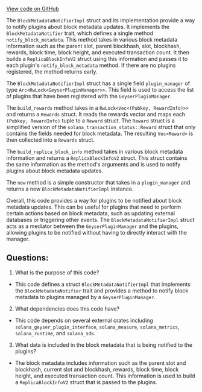 [View code on GitHub](https://github.com/solana-labs/solana/blob/master/geyser-plugin-manager/src/block_metadata_notifier.rs)

The `BlockMetadataNotifierImpl` struct and its implementation provide a way to notify plugins about block metadata updates. It implements the `BlockMetadataNotifier` trait, which defines a single method `notify_block_metadata`. This method takes in various block metadata information such as the parent slot, parent blockhash, slot, blockhash, rewards, block time, block height, and executed transaction count. It then builds a `ReplicaBlockInfoV2` struct using this information and passes it to each plugin's `notify_block_metadata` method. If there are no plugins registered, the method returns early.

The `BlockMetadataNotifierImpl` struct has a single field `plugin_manager` of type `Arc<RwLock<GeyserPluginManager>>`. This field is used to access the list of plugins that have been registered with the `GeyserPluginManager`.

The `build_rewards` method takes in a `RwLock<Vec<(Pubkey, RewardInfo)>>` and returns a `Rewards` struct. It reads the rewards vector and maps each `(Pubkey, RewardInfo)` tuple to a `Reward` struct. The `Reward` struct is a simplified version of the `solana_transaction_status::Reward` struct that only contains the fields needed for block metadata. The resulting `Vec<Reward>` is then collected into a `Rewards` struct.

The `build_replica_block_info` method takes in various block metadata information and returns a `ReplicaBlockInfoV2` struct. This struct contains the same information as the method's arguments and is used to notify plugins about block metadata updates.

The `new` method is a simple constructor that takes in a `plugin_manager` and returns a new `BlockMetadataNotifierImpl` instance.

Overall, this code provides a way for plugins to be notified about block metadata updates. This can be useful for plugins that need to perform certain actions based on block metadata, such as updating external databases or triggering other events. The `BlockMetadataNotifierImpl` struct acts as a mediator between the `GeyserPluginManager` and the plugins, allowing plugins to be notified without having to directly interact with the manager.
## Questions: 
 1. What is the purpose of this code?
- This code defines a struct `BlockMetadataNotifierImpl` that implements the `BlockMetadataNotifier` trait and provides a method to notify block metadata to plugins managed by a `GeyserPluginManager`.

2. What dependencies does this code have?
- This code depends on several external crates including `solana_geyser_plugin_interface`, `solana_measure`, `solana_metrics`, `solana_runtime`, and `solana_sdk`.

3. What data is included in the block metadata that is being notified to the plugins?
- The block metadata includes information such as the parent slot and blockhash, current slot and blockhash, rewards, block time, block height, and executed transaction count. This information is used to build a `ReplicaBlockInfoV2` struct that is passed to the plugins.